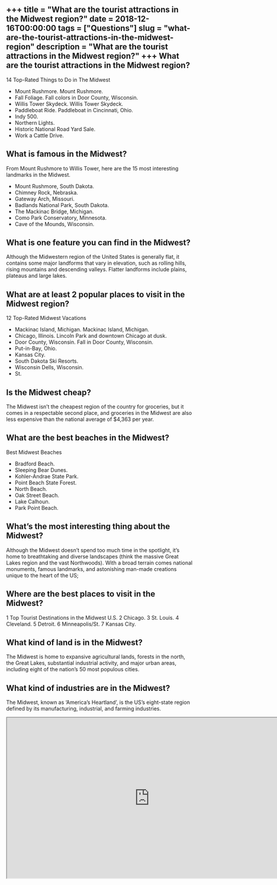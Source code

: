 +++
title = "What are the tourist attractions in the Midwest region?"
date = 2018-12-16T00:00:00
tags = ["Questions"]
slug = "what-are-the-tourist-attractions-in-the-midwest-region"
description = "What are the tourist attractions in the Midwest region?"
+++
What are the tourist attractions in the Midwest region?
-------------------------------------------------------

14 Top-Rated Things to Do in The Midwest

- Mount Rushmore. Mount Rushmore.
- Fall Foliage. Fall colors in Door County, Wisconsin.
- Willis Tower Skydeck. Willis Tower Skydeck.
- Paddleboat Ride. Paddleboat in Cincinnati, Ohio.
- Indy 500.
- Northern Lights.
- Historic National Road Yard Sale.
- Work a Cattle Drive.

What is famous in the Midwest?
------------------------------

From Mount Rushmore to Willis Tower, here are the 15 most interesting landmarks in the Midwest.

- Mount Rushmore, South Dakota.
- Chimney Rock, Nebraska.
- Gateway Arch, Missouri.
- Badlands National Park, South Dakota.
- The Mackinac Bridge, Michigan.
- Como Park Conservatory, Minnesota.
- Cave of the Mounds, Wisconsin.

What is one feature you can find in the Midwest?
------------------------------------------------

Although the Midwestern region of the United States is generally flat, it contains some major landforms that vary in elevation, such as rolling hills, rising mountains and descending valleys. Flatter landforms include plains, plateaus and large lakes.

What are at least 2 popular places to visit in the Midwest region?
------------------------------------------------------------------

12 Top-Rated Midwest Vacations

- Mackinac Island, Michigan. Mackinac Island, Michigan.
- Chicago, Illinois. Lincoln Park and downtown Chicago at dusk.
- Door County, Wisconsin. Fall in Door County, Wisconsin.
- Put-in-Bay, Ohio.
- Kansas City.
- South Dakota Ski Resorts.
- Wisconsin Dells, Wisconsin.
- St.

Is the Midwest cheap?
---------------------

The Midwest isn’t the cheapest region of the country for groceries, but it comes in a respectable second place, and groceries in the Midwest are also less expensive than the national average of $4,363 per year.

What are the best beaches in the Midwest?
-----------------------------------------

Best Midwest Beaches

- Bradford Beach.
- Sleeping Bear Dunes.
- Kohler-Andrae State Park.
- Point Beach State Forest.
- North Beach.
- Oak Street Beach.
- Lake Calhoun.
- Park Point Beach.

What’s the most interesting thing about the Midwest?
----------------------------------------------------

Although the Midwest doesn’t spend too much time in the spotlight, it’s home to breathtaking and diverse landscapes (think the massive Great Lakes region and the vast Northwoods). With a broad terrain comes national monuments, famous landmarks, and astonishing man-made creations unique to the heart of the US;

Where are the best places to visit in the Midwest?
--------------------------------------------------

1 Top Tourist Destinations in the Midwest U.S. 2 Chicago. 3 St. Louis. 4 Cleveland. 5 Detroit. 6 Minneapolis/St. 7 Kansas City.

What kind of land is in the Midwest?
------------------------------------

The Midwest is home to expansive agricultural lands, forests in the north, the Great Lakes, substantial industrial activity, and major urban areas, including eight of the nation’s 50 most populous cities.

What kind of industries are in the Midwest?
-------------------------------------------

The Midwest, known as ‘America’s Heartland’, is the US’s eight-state region defined by its manufacturing, industrial, and farming industries.

<iframe allow="accelerometer; autoplay; clipboard-write; encrypted-media; gyroscope; picture-in-picture" allowfullscreen="" class="__youtube_prefs__  epyt-is-override  no-lazyload" data-no-lazy="1" data-origheight="433" data-origwidth="770" data-skipgform_ajax_framebjll="" height="433" id="_ytid_44085" loading="lazy" src="https://www.youtube.com/embed/ZCIjKZzXBYo?enablejsapi=1&autoplay=0&cc_load_policy=0&cc_lang_pref=&iv_load_policy=1&loop=0&modestbranding=0&rel=1&fs=1&playsinline=0&autohide=2&theme=dark&color=red&controls=1&" title="YouTube player" width="770"></iframe>